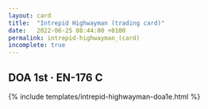```yaml
---
layout: card
title:  "Intrepid Highwayman (trading card)"
date:   2022-06-25 08:44:00 +0100
permalink: intrepid-highwayman_(card)
incomplete: true
---
```


## DOA 1st &middot; EN-176 C

{% include templates/intrepid-highwayman-doa1e.html %}